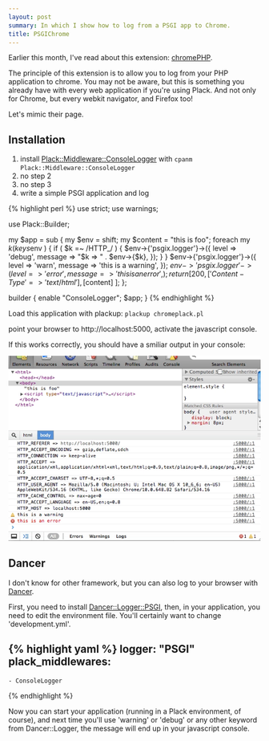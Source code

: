 ```yaml
---
layout: post
summary: In which I show how to log from a PSGI app to Chrome.
title: PSGIChrome
---
```


Earlier this month, I've read about this extension: [chromePHP](http://www.chromephp.com/).

The principle of this extension is to allow you to log from your PHP application to chrome. You may not be aware, but this is something you already have with every web application if you're using Plack. And not only for Chrome, but every webkit navigator, and Firefox too!

Let's mimic their page.

## Installation

1. install [Plack::Middleware::ConsoleLogger](http://search.cpan.org/perldoc?Plack::Middleware::ConsoleLogger) with `cpanm Plack::Middleware::ConsoleLogger`
2. no step 2
3. no step 3
4. write a simple PSGI application and log

{% highlight perl %}
use strict;
use warnings;

use Plack::Builder;

my $app = sub {
  my $env     = shift;
  my $content = "<html><body>this is foo</body></html>";
  foreach my $k ( keys %$env ) {
    if ( $k =~ /HTTP_/ ) {
      $env->{'psgix.logger'}->({
        level   => 'debug',
        message => "$k => " . $env->{$k},
      });
    }
  }
  $env->{'psgix.logger'}->({
    level => 'warn',
    message => 'this is a warning',
  });
  $env->{'psgix.logger'}->({
    level => 'error',
    message => 'this is an error',
  });
  return [ 200, [ 'Content-Type' => 'text/html' ], [$content] ];
};

builder {
  enable "ConsoleLogger";
  $app;
}
{% endhighlight %}

Load this application with plackup: `plackup chromeplack.pl`

point your browser to http://localhost:5000, activate the javascript console.

If this works correctly, you should have a smiliar output in your console:

<img src="/static/imgs/plack_chrome.webp" alt="plack chrome" />

## Dancer

I don't know for other framework, but you can also log to your browser with [Dancer](http://perldancer.org/).

First, you need to install [Dancer::Logger::PSGI](http://search.cpan.org/perldoc?Dancer::Logger::PSGI), then, in your application, you need to edit the environment file. You'll certainly want to change 'development.yml'.

{% highlight yaml %}
logger: "PSGI"
plack_middlewares:
  -
    - ConsoleLogger
{% endhighlight %}

Now you can start your application (running in a Plack environment, of course), and next time you'll use 'warning' or 'debug' or any other keyword from Dancer::Logger, the message will end up in your javascript console.

